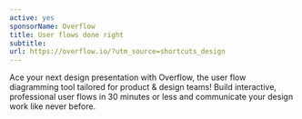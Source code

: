 ```yaml
---
active: yes
sponsorName: Overflow
title: User flows done right
subtitle: 
url: https://overflow.io/?utm_source=shortcuts_design
---
```


Ace your next design presentation with Overflow, the user flow diagramming tool tailored for product & design teams! Build interactive, professional user flows in 30 minutes or less and communicate your design work like never before.